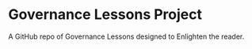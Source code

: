 # Governance Lessons Project

A GitHub repo of Governance Lessons designed to Enlighten the reader.
